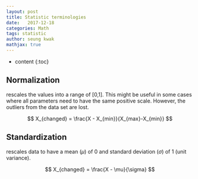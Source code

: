 ```yaml
---
layout: post
title: Statistic terminologies
date:   2017-12-18
categories: Math
tags: statistic
author: seung kwak
mathjax: true
---
```


* content
{:toc}

## Normalization  
rescales the values into a range of [0,1].  This might be useful in some cases where all parameters need to have the same positive scale. However, the outliers from the data set are lost.




$$ X_{changed} = \frac{X - X_{min}}{X_{max}-X_{min}} $$

## Standardization  
rescales data to have a mean ($\mu$) of 0 and standard deviation ($\sigma$) of 1 (unit variance).

$$ X_{changed} = \frac{X - \mu}{\sigma} $$

